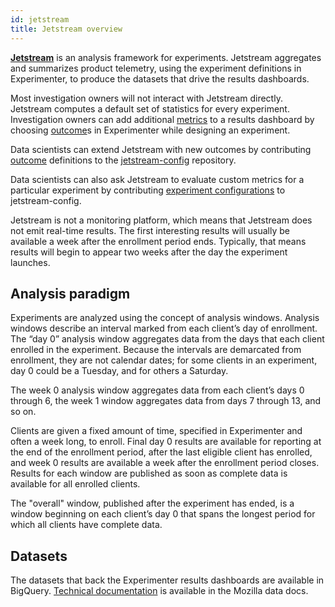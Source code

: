 ```yaml
---
id: jetstream
title: Jetstream overview
---
```


**[Jetstream]** is an analysis framework for experiments.
Jetstream aggregates and summarizes product telemetry,
using the experiment definitions in Experimenter,
to produce the datasets that drive the results dashboards.

Most investigation owners will not interact with Jetstream directly.
Jetstream computes a default set of statistics for every experiment.
Investigation owners can add additional [metrics] to a results dashboard by choosing
[outcome]s in Experimenter while designing an experiment.

Data scientists can extend Jetstream with new outcomes by contributing
[outcome] definitions
to the [jetstream-config] repository.

Data scientists can also ask Jetstream to evaluate custom metrics for a particular experiment
by contributing [experiment configurations]
to jetstream-config.

Jetstream is not a monitoring platform,
which means that Jetstream does not emit real-time results.
The first interesting results will usually be available
a week after the enrollment period ends.
Typically, that means results will begin to appear 
two weeks after the day the experiment launches.

## Analysis paradigm

Experiments are analyzed using the concept of analysis windows. Analysis
windows describe an interval marked from each client’s day of
enrollment. The “day 0” analysis window aggregates data from the days
that each client enrolled in the experiment. Because the intervals are
demarcated from enrollment, they are not calendar dates; for some
clients in an experiment, day 0 could be a Tuesday, and for others a
Saturday.

The week 0 analysis window aggregates data from each client’s days 0
through 6, the week 1 window aggregates data from days 7 through 13, and
so on.

Clients are given a fixed amount of time, specified in Experimenter and
often a week long, to enroll. Final day 0 results are available for
reporting at the end of the enrollment period, after the last eligible
client has enrolled, and week 0 results are available a week after the
enrollment period closes. Results for each window are published as soon
as complete data is available for all enrolled clients.

The "overall" window, published after the experiment has ended, is a
window beginning on each client’s day 0 that spans the longest period
for which all clients have complete data.

## Datasets

The datasets that back the Experimenter results dashboards
are available in BigQuery.
[Technical documentation][jetstream-dtmo]
is available in the Mozilla data docs.

[experiment configurations]: configuration.md
[jetstream]: https://github.com/mozilla/jetstream
[jetstream-config]: https://github.com/mozilla/jetstream-config
[jetstream-dtmo]: https://docs.telemetry.mozilla.org/datasets/jetstream.html
[metrics]: metrics.md
[outcome]: outcomes.md
